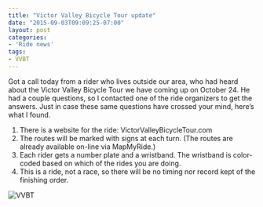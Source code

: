 ```yaml
---
title: "Victor Valley Bicycle Tour update"
date: "2015-09-03T09:09:25-07:00"
layout: post
categories:
- 'Ride news'
tags:
- VVBT
---
```


Got a call today from a rider who lives outside our area, who had heard about the Victor Valley Bicycle Tour we have coming up on October 24. He had a couple questions, so I contacted one of the ride organizers to get the answers. Just in case these same questions have crossed your mind, here’s what I found.

1. There is a website for the ride: VictorValleyBicycleTour.com
2. The routes will be marked with signs at each turn. (The routes are already available on-line via MapMyRide.)
3. Each rider gets a number plate and a wristband. The wristband is color-coded based on which of the rides you are doing.
4. This is a ride, not a race, so there will be no timing nor record kept of the finishing order.

![VVBT](https://www.hdcycling.org/assets/img/2015/04/vvbt15.png)